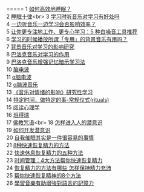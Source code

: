 
=====
1 [如何高效地睡眠？](http://www.zhihu.com/question/19551007)<br>
2 [睡眠十律](http://baike.baidu.com/link?url=uKJgaj8mu6u1CCFjhfPa2MZVId3wjgsdOY44HlA85-N128qYKs7FBhHUskUTFgLROO5A18FHwneR3T66Wd8Uu_)<br>
3 [学习时听音乐对学习有好处吗](http://zhidao.baidu.com/link?url=cFXC2bELKqdLMO4UPnAdZ8eez1YtRy9fhaTSV7MhzdvwinQn4wNDLWYSga7k_U2_2DZtsXisHCwVT2vQgwXysq)<br>
4 [一边听音乐一边学习会否影响效率？ ](http://www.zhihu.com/question/20276743)<br>
5 [让你更专注地工作、更专心学习：5 种白噪音工具推荐](http://sspai.com/27971/)<br>
6 [学习的时候播放所谓「专用」的背景音乐有用吗？ ](http://www.zhihu.com/question/20236766)<br>
7 [背景音乐对学习的影响研究 ](http://wenku.baidu.com/link?url=K9Lc1iIgI954wdXInGD9kXnbtWNZ25ONwSGRo3VmZ72h40xqlN_juF6gc_KQVLGnWH-Enc5wQdDVxmBPxMg0dUIVU8A40YnmveA4ipAyKlm)<br>
8 [巴洛克音乐对学习的作用](http://blog.sina.com.cn/s/blog_5cd4d9b90100ctyf.html)<br>
9 [巴洛克音乐增强记忆暗示学习法](http://www.jiyifa.com/qianneng/kaifa/78468.html)<br>
10 [脑电波](http://baike.baidu.com/link?url=6g3hO_UlrGDif5rKvGBAc_6j-n_55AV5lF1Dyw6b9B81OomdnULyxOTmVc6g8rfCmyvhbTNfcohU4cu6PsEu8HlNdDnuoqPuY8YBvzgCvu8fTiGYjzt5EVmCNMoSZxOh)<br>
11 [α脑电波](http://baike.baidu.com/view/2378442.htm)<br>
12 [α脑波音乐](http://baike.baidu.com/view/2904648.htm)<br>
13 [《音乐对情绪的影响》研究性学习 ](http://zhidao.baidu.com/question/1381672251160626900.html?fr=iks&word=%C1%F7%D0%D0%D2%F4%C0%D6%D0%C4%C0%ED%BD%A1%BF%B5&ie=gbk)<br>
14 [特定时间，做特定的事-常规仪式(rituals)](http://www.wisdomsnack.com/1406.html)<br>
15 [阅读心理学](http://baike.baidu.com/link?url=0X7VlKCOI3z34i_8UKePWyTHnf58BjHnRM4Sdvr_PKNGdxTLrBfAYrdPjjfQAdLwFAqQH0nK1Yf_ixXiBEqLDsi6m4s2Mi_T-5IjorsOttlXHGbS5W3XTw_hpE02YzQLthqYhv_TLA1CHPS4RSysHK)<br>
16 [班得瑞](http://baike.baidu.com/link?url=7YLSgvZkszGehEoFOIQ-hP-iGI-HVc4mxyI4OaU9IVqckf9E-dBAh74MsoOrOLwGQtmlfxqe7icd-iNJmPPa_MIFWyd-QdZ6E3seYWgMI-5HQnqw9tEun6e1fDkabNqX)<br>
17 [佛教咒语](http://baike.baidu.com/link?url=XBlX3jg_NrTBDY4z0rMgRQtKGvEBOBIr82uq68qZPNKf_9ZpuMDi9AR6onIMJ_KPuYOUlYKkxvNqnBtfyY2LC_)<br>
18 [怎样进入人的潜意识](http://zhidao.baidu.com/link?url=INLSFglkjqWx2gA204LrRMLGUkXHQcZrrvcObzKR3sE0Vj-dcsD6cSM_77ev3rgT23O6xR4Lqwwwli15FzeNpa)<br>
19 [如何开发潜意识](http://jingyan.baidu.com/article/08b6a591ea9ad614a8092295.html)<br>
20 [自我催眠其实是一件很容易的事情](http://www.yaolanqu.org/zwcm/793.html)<br>
21 [8种快速恢复精力的方法](http://www.bskk.com/forum.php?mod=viewthread&tid=108696&page=1&authorid=30697)<br>
22 [快速休息恢复精力的五种方法](http://weibo.com/p/1001593782279024531405?from=page_100505_profile&wvr=6&mod=wenzhangmod)<br>
23 [时间管理：4大方法帮你快速恢复精力](时间管理：4大方法帮你快速恢复精力)<br>
24 [恢复精力的方法有哪些 怎样保持精力充沛](http://www.51etong.com/s/jkbj/56794.shtml)<br>
25 [帮你快速恢复精神的8个方法](http://www.ting30.com/zy/2015/5589.html)<br>
26 [學習音樂有助增強對語言的記憶力](http://www.cuhk.edu.hk/ipro/981124c.htm)<br>
[]()<br>
[]()<br>
[]()<br>
[]()<br>
[]()<br>
[]()<br>
[]()<br>
[]()<br>
[]()<br>
[]()<br>
[]()<br>
[]()<br>


